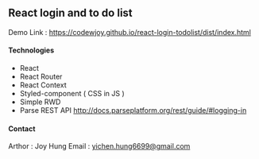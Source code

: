 ## React login and to do list
Demo Link : https://codewjoy.github.io/react-login-todolist/dist/index.html

#### Technologies
* React 
* React Router
* React Context 
* Styled-component ( CSS in JS )
* Simple RWD
* Parse REST API
http://docs.parseplatform.org/rest/guide/#logging-in

#### Contact
Arthor : Joy Hung
Email : yichen.hung6699@gmail.com
